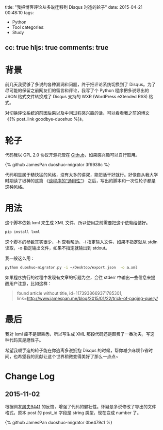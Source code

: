 title: "我把博客评论从多说迁移到 Disqus 时造的轮子"
date: 2015-04-21 00:48:10
tags:
  - Python
  - Tool
categories: 
  - Study

cc: true
hljs: true
comments: true
---


# 背景 #

前几天我受够了多说的各种漏洞和问题，终于把评论系统切换到了 Disqus。为了尽可能的保留之前网友们的留言和评论，我写了个 Python 程序把多说导出的 JSON 格式文件转换成了 Disqus 支持的 WXR (WordPress eXtended RSS) 格式。

对切换评论系统的前因后果以及中间过程感兴趣的话，可以看看我之前的博文《{% post_link goodbye-duoshuo %}》。

<!-- more --><!-- indicate-the-source -->

# 轮子 #

代码我以 GPL 2.0 协议开源托管在 [Github][2]，如果感兴趣可以自行取用。

{% github JamesPan duoshuo-migrator 3f9938c %}

代码明显属于糙快猛的风格，没有太多的讲究，能把活干好就行。好像自从我大学时期读了垠神的这篇 《[谈程序的“通用性”][1]》 之后，写出的脚本和一次性轮子都是这种风格。

# 用法 #

这个脚本依赖 lxml 来生成 XML 文件，所以使用之前需要把这个依赖给装好。

```bash
pip install lxml
```

这个脚本的参数其实很少，-h 查看帮助，-i 指定输入文件，如果不指定就从 stdin 读取，-o 指定输出文件，如果不指定就输出到 stdout。

我一般这么用：

```bash
python duoshuo-migrator.py -i ~/Desktop/export.json  -o a.xml
```

如果程序执行的过程中发现有文章的标题为空，会往 stderr 中输出一些信息来提醒用户注意，比如这样：

> found article without title, id=1173938669371785301, link=http://www.jamespan.me/blog/2015/01/22/trick-of-paging-query/

# 最后 #

我对 lxml 库不是很熟悉，所以写生成 XML 那段代码还是颇费了一番功夫，写这种代码真是磨性子。

希望我顺手造的轮子能在你逃离多说拥抱 Disqus 的时候，帮你减少麻烦节省时间，也希望我的贡献让这个世界稍微变得美好了那么一点点~

# Change Log #

## 2015-11-02 ##

根据网友[屠夫9441][3] 的反馈，增强了代码的健壮性。怀疑是多说修改了导出的文件格式，原本 post 的 post_id 字段是 string 类型，现在变成 number 了。

{% github JamesPan duoshuo-migrator 0be479c1 %}

[1]: http://www.yinwang.org/blog-cn/2013/04/13/generality/
[2]: http://github.com/JamesPan/duoshuo-migrator
[3]: https://www.haomwei.com
